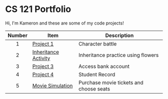 # CS 121 Portfolio

Hi, I'm Kameron and these are some of my code projects! 

| Number | Item | Description |
| :---: | --- | --- |
| 1 | [ Project 1 ](https://github.com/kameronmace32/Project-4/tree/c7b60ef3efe473a056810114241430a66f4409b3/project1) | Character battle |
| 2 | [ Inheritance Activity ](https://github.com/kameronmace32/Project-4/tree/c7b60ef3efe473a056810114241430a66f4409b3/inheritanceActivity) | Inheritance practice using flowers |
| 3 | [ Project 3 ](https://github.com/kameronmace32/Project-4/tree/c7b60ef3efe473a056810114241430a66f4409b3/project3) | Access bank account |
| 4 | [ Project 4 ](https://github.com/kameronmace32/Project-4/tree/d29214e42d8a567d2df4ed82cdcd7de75d31ba02/project4) | Student Record |
| 5 | [ Movie Simulation ](https://github.com/kameronmace32/Project-4/tree/d29214e42d8a567d2df4ed82cdcd7de75d31ba02/methodsActivities3) | Purchase movie tickets and choose seats |
